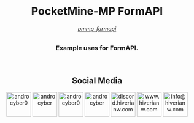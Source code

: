 <h1 align="center">PocketMine-MP FormAPI</h1>
<h6 align="center"><a href="https://github.com/androcyber/pmmp_formapi">pmmp_formapi</a></h6>
<h3 align="center">Example uses for FormAPI.</h3><br>

<h2 align="center">Social Media</h3>
<p align="center">
<a href="https://www.twitter.com/androcyber0" target="_blank"><img alt="androcyber0" src="https://i.hizliresim.com/r98d0rb.png" width="64" height="64"></img></a>
<a href="https://www.youtube.com/androcyber" target="_blank"><img alt="androcyber" src="https://i.hizliresim.com/ibuzuks.png" width="64" height="64"></img></a>
<a href="https://www.instagram.com/androcyber0" target="_blank"><img alt="androcyber0" src="https://i.hizliresim.com/4xhm1hk.png" width="64" height="64"></img></a>
<a href="https://www.github.com/androcyber" target="_blank"><img alt="androcyber" src="https://i.hizliresim.com/jxp3m16.png" width="64" height="64"></img></a>
<a href="https://discord.com/invite/34p9Dg28wy" target="_blank"><img alt="discord.hiverianw.com" src="https://i.hizliresim.com/rcgesvp.png" width="64" height="64"></img></a>
<a href="https://www.hiverianw.com" target="_blank"><img alt="www.hiverianw.com" src="https://i.hizliresim.com/jlh9wm3.png" width="64" height="64"></img></a>
<a href="mailto:info@hiverina.com" target="_blank"><img alt="info@hiverianw.com" src="https://i.hizliresim.com/mgxnk25.png" width="64" height="64"></img></a>
</p>